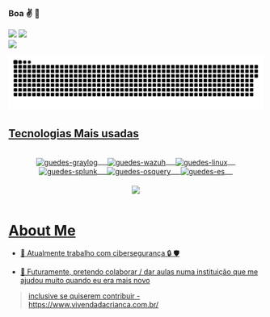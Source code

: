 ### Boa ✌️ 👋
<div> 
  <!--- a href="https://www.youtube.com/channel/UC_-uuuZbY0AAt9CViNzvc-Q" target="_blank"><img src="https://img.shields.io/badge/YouTube-FF0000?style=for-the-badge&logo=youtube&logoColor=white" target="_blank"></a--->
 	<!---a href="https://www.twitch.tv/rafaballerinii" target="_blank"><img src="https://img.shields.io/badge/Twitch-9146FF?style=for-the-badge&logo=twitch&logoColor=white" target="_blank"></a--->
 <!---a href="https://discord.gg/pDbY76q8Qf" target="_blank"><img src="https://img.shields.io/badge/Discord-7289DA?style=for-the-badge&logo=discord&logoColor=white" target="_blank"></a---> 
  <a href = "mailto:gabriel.guedes2001@gmail.com"><img src="https://img.shields.io/badge/-Gmail-%23333?style=for-the-badge&logo=gmail&logoColor=white" target="_blank"></a>
  <a href="https://www.linkedin.com/in/gguedescruz/" target="_blank"><img src="https://img.shields.io/badge/-LinkedIn-%230077B5?style=for-the-badge&logo=linkedin&logoColor=white" target="_blank"></a> 

 <div>
  <a href="https://github.com/chewygg">
  <img align="center" height="180em" src="https://github-readme-stats.vercel.app/api?username=chewygg&show_icons=true&theme=dark&include_all_commits=true&count_private=true"/>
</div>

   ![Snake animation](https://github.com/chewygg/chewygg/blob/output/github-contribution-grid-snake.svg) 

## Tecnologias Mais usadas

 <div style="display: inline_block"><br>
 <center>
   <img align="center" alt="guedes-graylog" height="5%" width="5%" src="https://assets-global.website-files.com/5e9fae47f9a5b161fc3f7024/621813dfcf02a2fcaf04b6f3_gl_logo_horiz.svg">
   &nbsp &nbsp 
   <img align="center" alt="guedes-wazuh" height="5%" width="5%" src="https://avatars.githubusercontent.com/u/13752566?s=200&v=4">
   &nbsp &nbsp 
   <img align="center" alt="guedes-linux" height="5%" width="5%" src="https://cdn-icons-png.flaticon.com/512/518/518713.png">
   &nbsp &nbsp 
   <img align="center" alt="guedes-splunk" height="5%" width="5%" src="https://www.splunk.com/themes/splunk_com/css/images/2020-splunk-planet.svg">
   &nbsp &nbsp 
   <img align="center" alt="guedes-osquery" height="5%" width="5%" src="https://raw.githubusercontent.com/osquery/osquery/master/docs/img/logo-2x-dark.png
">
   &nbsp &nbsp 
   <img align="center" alt="guedes-es" height="5%" width="5%" src="https://assets.zabbix.com/img/brands/elastic.svg">
   &nbsp &nbsp 
   <br><br>
   <img align="center" height="150em" src="https://github-readme-stats.vercel.app/api/top-langs/?username=chewygg&layout=compact&langs_count=7&theme=dark"/>
 </center>
  </div>
<br>
   
  </div>
 
# About Me

- 🔭 Atualmente trabalho com cibersegurança 🔒 🛡️


 - 👯 Futuramente, pretendo colaborar / dar aulas numa instituição que me ajudou muito quando eu era mais novo 
 > inclusive se quiserem contribuir - https://www.vivendadacrianca.com.br/ 

